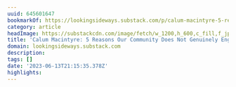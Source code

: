 ```yaml
---
uuid: 645601647
bookmarkOf: https://lookingsideways.substack.com/p/calum-macintyre-5-reasons-our-community
category: article
headImage: https://substackcdn.com/image/fetch/w_1200,h_600,c_fill,f_jpg,q_auto:good,fl_progressive:steep,g_auto/https%3A%2F%2Fsubstack-post-media.s3.amazonaws.com%2Fpublic%2Fimages%2F2d764709-1318-41b6-a2d4-25ad411ec3ea_9253x6169.jpeg
title: 'Calum Macintyre: 5 Reasons Our Community Does Not Genuinely Engage'
domain: lookingsideways.substack.com
description:
tags: []
date: '2023-06-13T21:15:35.378Z'
highlights:
---
```




